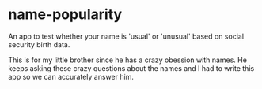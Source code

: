 name-popularity
================
An app to test whether your name is 'usual' or 'unusual'
based on social security birth data.

This is for my little brother since he has a crazy obession with names.
He keeps asking these crazy questions about 
the names and I had to write this app so we can accurately answer him.
